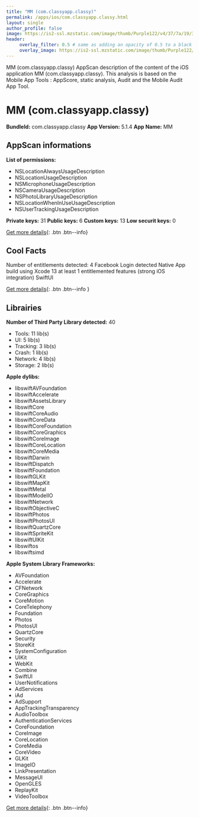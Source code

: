 ```yaml
---
title: "MM (com.classyapp.classy)"
permalink: /apps/ios/com.classyapp.classy.html
layout: single
author_profile: false
image: https://is2-ssl.mzstatic.com/image/thumb/Purple122/v4/37/7a/19/377a192c-1234-0b00-dae9-cee5f9041117/AppIcon-0-0-1x_U007emarketing-0-0-0-5-0-0-sRGB-0-0-0-GLES2_U002c0-512MB-85-220-0-0.png/512x512bb.jpg
header: 
     overlay_filter: 0.5 # same as adding an opacity of 0.5 to a black background
     overlay_image: https://is2-ssl.mzstatic.com/image/thumb/Purple122/v4/37/7a/19/377a192c-1234-0b00-dae9-cee5f9041117/AppIcon-0-0-1x_U007emarketing-0-0-0-5-0-0-sRGB-0-0-0-GLES2_U002c0-512MB-85-220-0-0.png/512x512bb.jpg
---
```

MM (com.classyapp.classy) AppScan description of the content of the iOS application MM (com.classyapp.classy). This analysis is based on the Mobile App Tools : AppScore, static analysis, Audit and the Mobile Audit App Tool.

# MM (com.classyapp.classy)

**BundleId:** com.classyapp.classy
**App Version:** 5.1.4
**App Name:** MM


## AppScan informations 

**List of permissions:** 
- NSLocationAlwaysUsageDescription
- NSLocationUsageDescription
- NSMicrophoneUsageDescription
- NSCameraUsageDescription
- NSPhotoLibraryUsageDescription
- NSLocationWhenInUseUsageDescription
- NSUserTrackingUsageDescription
  
  
**Private keys:** 31
**Public keys:** 6
**Custom keys:** 13
**Low securit keys:** 0
  
[Get more details](/pricing.html){: .btn .btn--info}

## Cool Facts

Number of entitlements detected: 4
Facebook Login detected
Native App
build using Xcode 13
at least 1 entitlemented features (strong iOS integration)
SwiftUI
  
[Get more details](/pricing.html){: .btn .btn--info }

## Librairies 
**Number of Third Party Library detected:** 40
- Tools: 11 lib(s)
- UI: 5 lib(s)
- Tracking: 3 lib(s)
- Crash: 1 lib(s)
- Network: 4 lib(s)
- Storage: 2 lib(s)


**Apple dylibs:**
- libswiftAVFoundation
- libswiftAccelerate
- libswiftAssetsLibrary
- libswiftCore
- libswiftCoreAudio
- libswiftCoreData
- libswiftCoreFoundation
- libswiftCoreGraphics
- libswiftCoreImage
- libswiftCoreLocation
- libswiftCoreMedia
- libswiftDarwin
- libswiftDispatch
- libswiftFoundation
- libswiftGLKit
- libswiftMapKit
- libswiftMetal
- libswiftModelIO
- libswiftNetwork
- libswiftObjectiveC
- libswiftPhotos
- libswiftPhotosUI
- libswiftQuartzCore
- libswiftSpriteKit
- libswiftUIKit
- libswiftos
- libswiftsimd


**Apple System Library Frameworks:**
- AVFoundation
- Accelerate
- CFNetwork
- CoreGraphics
- CoreMotion
- CoreTelephony
- Foundation
- Photos
- PhotosUI
- QuartzCore
- Security
- StoreKit
- SystemConfiguration
- UIKit
- WebKit
- Combine
- SwiftUI
- UserNotifications
- AdServices
- iAd
- AdSupport
- AppTrackingTransparency
- AudioToolbox
- AuthenticationServices
- CoreFoundation
- CoreImage
- CoreLocation
- CoreMedia
- CoreVideo
- GLKit
- ImageIO
- LinkPresentation
- MessageUI
- OpenGLES
- ReplayKit
- VideoToolbox


  
[Get more details](/pricing.html){: .btn .btn--info}

